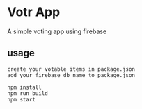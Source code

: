 # Votr App

A simple voting app using firebase

## usage

```
create your votable items in package.json
add your firebase db name to package.json

npm install
npm run build
npm start
```


